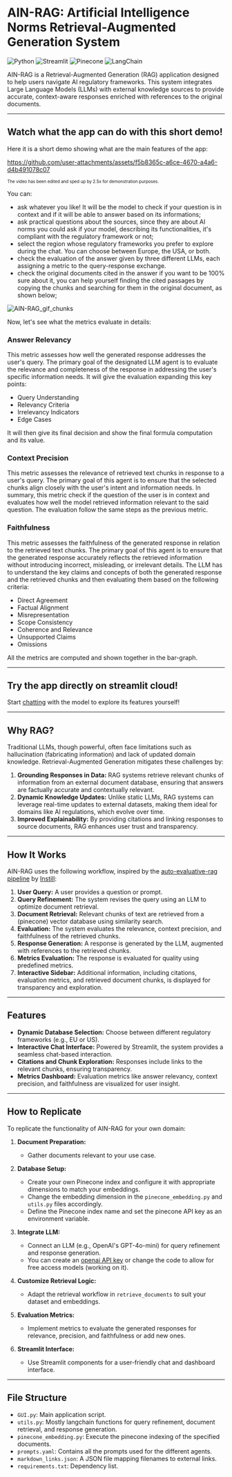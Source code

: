 # AIN-RAG: Artificial Intelligence Norms Retrieval-Augmented Generation System
![Python](https://img.shields.io/badge/Python-3.8+-blue?logo=python&logoColor=white)
![Streamlit](https://img.shields.io/badge/Streamlit-Framework-FF4B4B?logo=streamlit&logoColor=white)
![Pinecone](https://img.shields.io/badge/Pinecone-Vector_DB-0099CC?logo=pinboard&logoColor=white)
![LangChain](https://img.shields.io/badge/LangChain-Framework-FFD700?logo=langchain&logoColor=black)

AIN-RAG is a Retrieval-Augmented Generation (RAG) application designed to help users navigate AI regulatory frameworks. This system integrates Large Language Models (LLMs) with external knowledge sources to provide accurate, context-aware responses enriched with references to the original documents.

---
## Watch what the app can do with this short demo!
Here it is a short demo showing what are the main features of the app:

https://github.com/user-attachments/assets/f5b8365c-a6ce-4670-a4a6-d4b491078c07

<sub><sup>The video has been edited and sped up by 2.5x for demonstration purposes.</sup></sub>

You can:
* ask whatever you like! It will be the model to check if your question is in context and if it will be able to answer based on its informations;
* ask practical questions about the sources, since they are about AI norms you could ask if your model, describing its functionalities, it's compliant with the regulatory framework or not;
* select the region whose regulatory frameworks you prefer to explore during the chat. You can choose between Europe, the USA, or both.
* check the evaluation of the answer given by three different LLMs, each assigning a metric to the query-response exchange.
* check the original documents cited in the answer if you want to be 100% sure about it, you can help yourself finding the cited passages by copying the chunks and searching for them in the original document, as shown below;

![AIN-RAG_gif_chunks](https://github.com/user-attachments/assets/7c15b167-9c47-4682-b2a2-b168548f6dab)

Now, let's see what the metrics evaluate in details:
### Answer Relevancy
This metric assesses how well the generated response addresses the user's query. The primary goal of the designated LLM agent is to evaluate the relevance and completeness of the response in addressing the user's specific information needs. It will give the evaluation expanding this key points:
* Query Understanding
* Relevancy Criteria
* Irrelevancy Indicators
* Edge Cases

It will then give its final decision and show the final formula computation and its value.

### Context Precision
This metric assesses the relevance of retrieved text chunks in response to a user's query. The primary goal of this agent is to ensure that the selected chunks align closely with the user's intent and information needs. In summary, this metric check if the question of the user is in context and evaluates how well the model retrieved information relevant to the said question.
The evaluation follow the same steps as the previous metric.

### Faithfulness
This metric assesses the faithfulness of the generated response in relation to the retrieved text chunks. The primary goal of this agent is to ensure that the generated response accurately reflects the retrieved information without introducing incorrect, misleading, or irrelevant details. The LLM has to understand the key claims and concepts of both the generated response and the retrieved chunks and then evaluating them based on the following criteria:
* Direct Agreement
* Factual Alignment
* Misrepresentation
* Scope Consistency
* Coherence and Relevance
* Unsupported Claims
* Omissions

All the metrics are computed and shown together in the bar-graph.

---

## Try the app directly on streamlit cloud!

Start [chatting](https://ain-rag.streamlit.app/) with the model to explore its features yourself!

---

## Why RAG?

Traditional LLMs, though powerful, often face limitations such as hallucination (fabricating information) and lack of updated domain knowledge. Retrieval-Augmented Generation mitigates these challenges by:

1. **Grounding Responses in Data:** RAG systems retrieve relevant chunks of information from an external document database, ensuring that answers are factually accurate and contextually relevant.
2. **Dynamic Knowledge Updates:** Unlike static LLMs, RAG systems can leverage real-time updates to external datasets, making them ideal for domains like AI regulations, which evolve over time.
3. **Improved Explainability:** By providing citations and linking responses to source documents, RAG enhances user trust and transparency.

---

## How It Works

AIN-RAG uses the following workflow, inspired by the [auto-evaluative-rag pipeline](https://instill.tech/george_strong/pipelines/auto-evaluative-rag/preview) by [Instill](https://www.instill.tech/):

1. **User Query:** A user provides a question or prompt.
2. **Query Refinement:** The system revises the query using an LLM to optimize document retrieval.
3. **Document Retrieval:** Relevant chunks of text are retrieved from a (pinecone) vector database using similarity search.
4. **Evaluation:** The system evaluates the relevance, context precision, and faithfulness of the retrieved chunks.
5. **Response Generation:** A response is generated by the LLM, augmented with references to the retrieved chunks.
6. **Metrics Evaluation:** The response is evaluated for quality using predefined metrics.
7. **Interactive Sidebar:** Additional information, including citations, evaluation metrics, and retrieved document chunks, is displayed for transparency and exploration.
 
---

## Features

- **Dynamic Database Selection:** Choose between different regulatory frameworks (e.g., EU or US).
- **Interactive Chat Interface:** Powered by Streamlit, the system provides a seamless chat-based interaction.
- **Citations and Chunk Exploration:** Responses include links to the relevant chunks, ensuring transparency.
- **Metrics Dashboard:** Evaluation metrics like answer relevancy, context precision, and faithfulness are visualized for user insight.

---

## How to Replicate

To replicate the functionality of AIN-RAG for your own domain:

1. **Document Preparation:**
   - Gather documents relevant to your use case.

2. **Database Setup:**
   - Create your own Pinecone index and configure it with appropriate dimensions to match your embeddings.
   - Change the embedding dimension in the `pinecone_embedding.py` and `utils.py` files accordingly.
   - Define the Pinecone index name and set the pinecone API key as an environment variable.

3. **Integrate LLM:**
   - Connect an LLM (e.g., OpenAI's GPT-4o-mini) for query refinement and response generation.
   - You can create an [openai API key](https://platform.openai.com/api-keys) or change the code to allow for free access models (working on it).

4. **Customize Retrieval Logic:**
   - Adapt the retrieval workflow in `retrieve_documents` to suit your dataset and embeddings.

5. **Evaluation Metrics:**
   - Implement metrics to evaluate the generated responses for relevance, precision, and faithfulness or add new ones.

6. **Streamlit Interface:**
   - Use Streamlit components for a user-friendly chat and dashboard interface.

---

## File Structure

- `GUI.py`: Main application script.
- `utils.py`: Mostly langchain functions for query refinement, document retrieval, and response generation.
- `pinecone_embedding.py`: Execute the pinecone indexing of the specified documents.
- `prompts.yaml`: Contains all the prompts used for the different agents.
- `markdown_links.json`: A JSON file mapping filenames to external links.
- `requirements.txt`: Dependency list.
